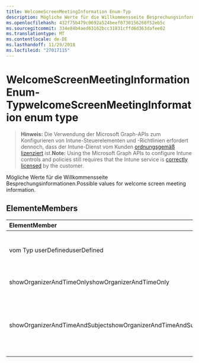```yaml
---
title: WelcomeScreenMeetingInformation Enum-Typ
description: Mögliche Werte für die Willkommensseite Besprechungsinformationen.
ms.openlocfilehash: 432f75b479c0692a524beef0730156260f52eb5c
ms.sourcegitcommit: 334e84b4aed63162bcc31831cffd6d363dafee02
ms.translationtype: MT
ms.contentlocale: de-DE
ms.lasthandoff: 11/29/2018
ms.locfileid: "27017115"
---
```

# <a name="welcomescreenmeetinginformation-enum-type"></a><span data-ttu-id="c531c-103">WelcomeScreenMeetingInformation Enum-Typ</span><span class="sxs-lookup"><span data-stu-id="c531c-103">welcomeScreenMeetingInformation enum type</span></span>

> <span data-ttu-id="c531c-104">**Hinweis:** Die Verwendung der Microsoft Graph-APIs zum Konfigurieren von Intune-Steuerelementen und -Richtlinien erfordert dennoch, dass der Intune-Dienst vom Kunden [ordnungsgemäß lizenziert](https://go.microsoft.com/fwlink/?linkid=839381) ist.</span><span class="sxs-lookup"><span data-stu-id="c531c-104">**Note:** Using the Microsoft Graph APIs to configure Intune controls and policies still requires that the Intune service is [correctly licensed](https://go.microsoft.com/fwlink/?linkid=839381) by the customer.</span></span>

<span data-ttu-id="c531c-105">Mögliche Werte für die Willkommensseite Besprechungsinformationen.</span><span class="sxs-lookup"><span data-stu-id="c531c-105">Possible values for welcome screen meeting information.</span></span>
## <a name="members"></a><span data-ttu-id="c531c-106">Elemente</span><span class="sxs-lookup"><span data-stu-id="c531c-106">Members</span></span>
|<span data-ttu-id="c531c-107">Element</span><span class="sxs-lookup"><span data-stu-id="c531c-107">Member</span></span>|<span data-ttu-id="c531c-108">Wert</span><span class="sxs-lookup"><span data-stu-id="c531c-108">Value</span></span>|<span data-ttu-id="c531c-109">Beschreibung</span><span class="sxs-lookup"><span data-stu-id="c531c-109">Description</span></span>|
|:---|:---|:---|
|<span data-ttu-id="c531c-110">vom Typ userDefined</span><span class="sxs-lookup"><span data-stu-id="c531c-110">userDefined</span></span>|<span data-ttu-id="c531c-111">0</span><span class="sxs-lookup"><span data-stu-id="c531c-111">0</span></span>|<span data-ttu-id="c531c-112">User-Defined, Standardwert, keine beabsichtigt.</span><span class="sxs-lookup"><span data-stu-id="c531c-112">User Defined, default value, no intent.</span></span>|
|<span data-ttu-id="c531c-113">showOrganizerAndTimeOnly</span><span class="sxs-lookup"><span data-stu-id="c531c-113">showOrganizerAndTimeOnly</span></span>|<span data-ttu-id="c531c-114">1</span><span class="sxs-lookup"><span data-stu-id="c531c-114">1</span></span>|<span data-ttu-id="c531c-115">Organisator und Uhrzeit nur anzeigen.</span><span class="sxs-lookup"><span data-stu-id="c531c-115">Show organizer and time only.</span></span>|
|<span data-ttu-id="c531c-116">showOrganizerAndTimeAndSubject</span><span class="sxs-lookup"><span data-stu-id="c531c-116">showOrganizerAndTimeAndSubject</span></span>|<span data-ttu-id="c531c-117">2</span><span class="sxs-lookup"><span data-stu-id="c531c-117">2</span></span>|<span data-ttu-id="c531c-118">Organizer, Zeit und Betreff anzeigen (Subject ist für private Konferenzen ausgeblendet).</span><span class="sxs-lookup"><span data-stu-id="c531c-118">Show organizer, time and subject (subject is hidden for private meetings).</span></span>|



